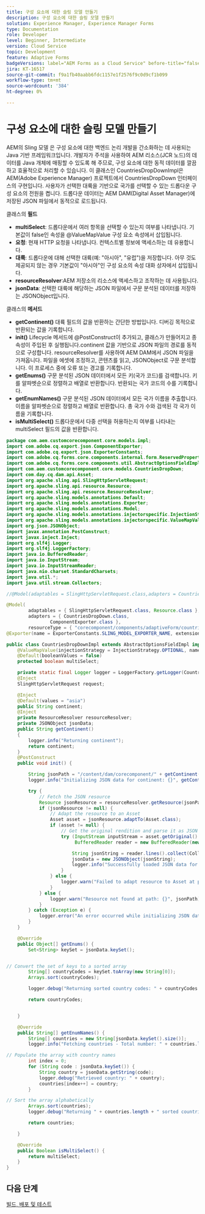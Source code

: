 ```yaml
---
title: 구성 요소에 대한 슬링 모델 만들기
description: 구성 요소에 대한 슬링 모델 만들기
solution: Experience Manager, Experience Manager Forms
type: Documentation
role: Developer
level: Beginner, Intermediate
version: Cloud Service
topic: Development
feature: Adaptive Forms
badgeVersions: label="AEM Forms as a Cloud Service" before-title="false"
jira: KT-16517
source-git-commit: f9a1fb40aabb6fdc1157e1f2576f9c0d9cf1b099
workflow-type: tm+mt
source-wordcount: '384'
ht-degree: 0%

---
```



# 구성 요소에 대한 슬링 모델 만들기

AEM의 Sling 모델 은 구성 요소에 대한 백엔드 논리 개발을 간소화하는 데 사용되는 Java 기반 프레임워크입니다. 개발자가 주석을 사용하여 AEM 리소스(JCR 노드)의 데이터를 Java 개체에 매핑할 수 있도록 해 주므로, 구성 요소에 대한 동적 데이터를 깔끔하고 효율적으로 처리할 수 있습니다.
이 클래스인 CountriesDropDownImpl은 AEM(Adobe Experience Manager) 프로젝트에서 CountriesDropDown 인터페이스의 구현입니다. 사용자가 선택한 대륙을 기반으로 국가를 선택할 수 있는 드롭다운 구성 요소의 전원을 켭니다. 드롭다운 데이터는 AEM DAM(Digital Asset Manager)에 저장된 JSON 파일에서 동적으로 로드됩니다.

클래스의 **필드**

* **multiSelect**: 드롭다운에서 여러 항목을 선택할 수 있는지 여부를 나타냅니다.
기본값이 false인 속성을 @ValueMapValue 구성 요소 속성에서 삽입됩니다.
* **요청**: 현재 HTTP 요청을 나타냅니다. 컨텍스트별 정보에 액세스하는 데 유용합니다.
* **대륙**: 드롭다운에 대해 선택한 대륙(예: &quot;아시아&quot;, &quot;유럽&quot;)을 저장합니다.
아무 것도 제공되지 않는 경우 기본값이 &quot;아시아&quot;인 구성 요소의 속성 대화 상자에서 삽입됩니다.
* **resourceResolver**:AEM 저장소의 리소스에 액세스하고 조작하는 데 사용됩니다.
* **jsonData**: 선택한 대륙에 해당하는 JSON 파일에서 구문 분석된 데이터를 저장하는 JSONObject입니다.

클래스의 **메서드**

* **getContinent()** 대륙 필드의 값을 반환하는 간단한 방법입니다.
디버깅 목적으로 반환되는 값을 기록합니다.
* **init()** Lifecycle 메서드에 @PostConstruct이 추가되고, 클래스가 만들어지고 종속성이 주입된 후 실행됩니다.continent 값을 기반으로 JSON 파일의 경로를 동적으로 구성합니다.
resourceResolver를 사용하여 AEM DAM에서 JSON 파일을 가져옵니다.
파일을 에셋에 조정하고, 콘텐츠를 읽고, JSONObject로 구문 분석합니다.
이 프로세스 중에 오류 또는 경고를 기록합니다.
* **getEnums()** 구문 분석된 JSON 데이터에서 모든 키(국가 코드)를 검색합니다.
키를 알파벳순으로 정렬하고 배열로 반환합니다.
반환되는 국가 코드의 수를 기록합니다.
* **getEnumNames()** 구문 분석된 JSON 데이터에서 모든 국가 이름을 추출합니다.
이름을 알파벳순으로 정렬하고 배열로 반환합니다.
총 국가 수와 검색된 각 국가 이름을 기록합니다.
* **isMultiSelect()** 드롭다운에서 다중 선택을 허용하는지 여부를 나타내는 multiSelect 필드의 값을 반환합니다.



```java
package com.aem.customcorecomponent.core.models.impl;
import com.adobe.cq.export.json.ComponentExporter;
import com.adobe.cq.export.json.ExporterConstants;
import com.adobe.cq.forms.core.components.internal.form.ReservedProperties;
import com.adobe.cq.forms.core.components.util.AbstractOptionsFieldImpl;
import com.aem.customcorecomponent.core.models.CountriesDropDown;
import com.day.cq.dam.api.Asset;
import org.apache.sling.api.SlingHttpServletRequest;
import org.apache.sling.api.resource.Resource;
import org.apache.sling.api.resource.ResourceResolver;
import org.apache.sling.models.annotations.Default;
import org.apache.sling.models.annotations.Exporter;
import org.apache.sling.models.annotations.Model;
import org.apache.sling.models.annotations.injectorspecific.InjectionStrategy;
import org.apache.sling.models.annotations.injectorspecific.ValueMapValue;
import org.json.JSONObject;
import javax.annotation.PostConstruct;
import javax.inject.Inject;
import org.slf4j.Logger;
import org.slf4j.LoggerFactory;
import java.io.BufferedReader;
import java.io.InputStream;
import java.io.InputStreamReader;
import java.nio.charset.StandardCharsets;
import java.util.*;
import java.util.stream.Collectors;

//@Model(adaptables = SlingHttpServletRequest.class,adapters = CountriesDropDown.class,defaultInjectionStrategy = DefaultInjectionStrategy.OPTIONAL)

@Model(
        adaptables = { SlingHttpServletRequest.class, Resource.class },
        adapters = { CountriesDropDown.class,
                ComponentExporter.class },
        resourceType = { "corecomponent/components/adaptiveForm/countries" })
@Exporter(name = ExporterConstants.SLING_MODEL_EXPORTER_NAME, extensions = ExporterConstants.SLING_MODEL_EXTENSION)

public class CountriesDropDownImpl extends AbstractOptionsFieldImpl implements CountriesDropDown {
    @ValueMapValue(injectionStrategy = InjectionStrategy.OPTIONAL, name = ReservedProperties.PN_MULTISELECT)
    @Default(booleanValues = false)
    protected boolean multiSelect;

    private static final Logger logger = LoggerFactory.getLogger(CountriesDropDownImpl.class);
    @Inject
    SlingHttpServletRequest request;

    @Inject
    @Default(values = "asia")
    public String continent;
    @Inject
    private ResourceResolver resourceResolver;
    private JSONObject jsonData;
    public String getContinent()
    {
        logger.info("Returning continent");
        return continent;
    }
    @PostConstruct
    public void init() {

        String jsonPath = "/content/dam/corecomponent/" + getContinent() + ".json"; // Update path as needed
        logger.info("Initializing JSON data for continent: {}", getContinent());

        try {
            // Fetch the JSON resource
            Resource jsonResource = resourceResolver.getResource(jsonPath);
            if (jsonResource != null) {
                // Adapt the resource to an Asset
                Asset asset = jsonResource.adaptTo(Asset.class);
                if (asset != null) {
                    // Get the original rendition and parse it as JSON
                    try (InputStream inputStream = asset.getOriginal().adaptTo(InputStream.class);
                         BufferedReader reader = new BufferedReader(new InputStreamReader(inputStream, StandardCharsets.UTF_8))) {

                        String jsonString = reader.lines().collect(Collectors.joining());
                        jsonData = new JSONObject(jsonString);
                        logger.info("Successfully loaded JSON data for path: {}", jsonPath);
                    }
                } else {
                    logger.warn("Failed to adapt resource to Asset at path: {}", jsonPath);
                }
            } else {
                logger.warn("Resource not found at path: {}", jsonPath);
            }
        } catch (Exception e) {
            logger.error("An error occurred while initializing JSON data for path: {}", jsonPath, e);
        }
    }

    @Override
    public Object[] getEnums() {
        Set<String> keySet = jsonData.keySet();


// Convert the set of keys to a sorted array
        String[] countryCodes = keySet.toArray(new String[0]);
        Arrays.sort(countryCodes);

        logger.debug("Returning sorted country codes: " + countryCodes.length);

        return countryCodes;


    }

    @Override
    public String[] getEnumNames() {
        String[] countries = new String[jsonData.keySet().size()];
        logger.info("Fetching countries - Total number: " + countries.length);

// Populate the array with country names
        int index = 0;
        for (String code : jsonData.keySet()) {
            String country = jsonData.getString(code);
            logger.debug("Retrieved country: " + country);
            countries[index++] = country;
        }

// Sort the array alphabetically
        Arrays.sort(countries);
        logger.debug("Returning " + countries.length + " sorted countries");

        return countries;

    }

    @Override
    public Boolean isMultiSelect() {
        return multiSelect;
    }
}
```

## 다음 단계

[빌드, 배포 및 테스트](./build.md)
